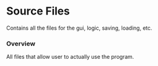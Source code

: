# Source Files
Contains all the files for the gui, logic, saving, loading, etc.
### Overview
All files that allow user to actually use the program.
